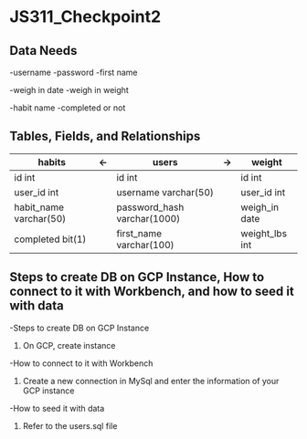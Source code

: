 # JS311_Checkpoint2

## Data Needs

-username
-password
-first name

-weigh in date
-weigh in weight

-habit name
-completed or not

## Tables, Fields, and Relationships

| habits                 | <-  | users                       | ->  | weight         |
| ---------------------- | --- | --------------------------- | --- | -------------- |
| id                 int |     | id                      int |     | id         int |
| user_id            int |     | username        varchar(50) |     | user_id    int |
| habit_name varchar(50) |     | password_hash varchar(1000) |     | weigh_in  date |
| completed       bit(1) |     | first_name     varchar(100) |     | weight_lbs int |


## Steps to create DB on GCP Instance, How to connect to it with Workbench, and how to seed it with data

-Steps to create DB on GCP Instance
1. On GCP, create instance

-How to connect to it with Workbench
1. Create a new connection in MySql and enter the information of your GCP instance

-How to seed it with data
1. Refer to the users.sql file